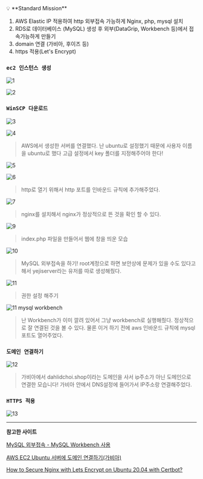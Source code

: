 <aside>
💡 **Standard Mission**

1. AWS Elastic IP 적용하여 http 외부접속 가능하게 Nginx, php, mysql 설치
2. RDS로 데이터베이스 (MySQL) 생성 후 외부(DataGrip, Workbench 등)에서 접속가능하게 만들기
3. domain 연결 (가비아, 후이즈 등)
4. https 적용(Let's Encrypt)

</aside>


### `ec2 인스턴스 생성`

![1](https://user-images.githubusercontent.com/48826098/202844173-cd2b4101-4d81-45c7-9e79-dde858bc8963.jpg)

![2](https://user-images.githubusercontent.com/48826098/202844177-7e2697bd-9fbe-428a-97b1-6101a581f921.jpg)

### `WinSCP 다운로드`

![3](https://user-images.githubusercontent.com/48826098/202844178-2f34ade0-79ec-42bd-9b12-6d75e76f0960.jpg)

![4](https://user-images.githubusercontent.com/48826098/202844181-38d9ee35-6bc5-4712-9d69-7fd72c124fd4.jpg)

> AWS에서 생성한 서버를 연결했다.
난 ubuntu로 설정했기 때문에 사용자 이름을 ubuntu로 했다
고급 설정에서 key 폴더를 지정해주어야 한다!
> 

![5](https://user-images.githubusercontent.com/48826098/202844184-4e22ce5e-6162-4f4b-868d-dd7d04d67cfe.jpg)

![6](https://user-images.githubusercontent.com/48826098/202844190-9042f380-bb49-4a02-94d8-2af70add199c.jpg)

> http로 열기 위해서 http 포트를 인바운드 규칙에 추가해주었다.
> 

![7](https://user-images.githubusercontent.com/48826098/202844193-1c4f36cb-6eec-4587-85fb-6b6d451fd4df.jpg)

> nginx를 설치해서 nginx가 정상적으로 뜬 것을 확인 할 수 있다.
> 

![9](https://user-images.githubusercontent.com/48826098/202844209-86164317-d815-425a-8eb3-87af8ebe8233.jpg)

> index.php 파일을 만들어서 웹에 창을 띄운 모습
> 

![10](https://user-images.githubusercontent.com/48826098/202844211-878c96a7-a267-4a5b-ac15-4f6824c76139.jpg)

> MySQL 외부접속을 하기!
root계정으로 하면 보안상에 문제가 있을 수도 있다고 해서 yejiserver라는 유저를 따로 생성해줬다.
> 

![11](https://user-images.githubusercontent.com/48826098/202844204-41b188e5-ad4c-42fc-93ac-a3c312e44929.jpg)

> 권한 설정 해주기
> 

![11 mysql workbench](https://user-images.githubusercontent.com/48826098/202844215-c053b133-0ae7-4dcb-a5c6-d4f04047f569.jpg)

> 난 Workbench가 이미 깔려 있어서 그냥 workbench로 실행해줬다.
정상적으로 잘 연결된 것을 볼 수 있다.
물론 이거 하기 전에 aws 인바운드 규칙에 mysql포트도 열어주었다.
> 

### `도메인 연결하기`

![12](https://user-images.githubusercontent.com/48826098/202844225-2f6de58b-b920-4345-a5d8-21fd047d1600.jpg)

> 가비아에서 dahlidchoi.shop이라는 도메인을 사서 ip주소가 아닌 도메인으로 연결한 모습니다!
가비아 안에서 DNS설정에 들어가서 IP주소랑 연결해주었다.
> 

### `HTTPS 적용`

![13](https://user-images.githubusercontent.com/48826098/202844232-26828967-0093-4c2c-b1e3-6f7f385a8ef2.jpg)

---

**참고한 사이트**

[MySQL 외부접속 - MySQL Workbench 사용](https://jminie.tistory.com/101)

[AWS EC2 Ubuntu 서버에 도메인 연결하기(가비아)](https://velog.io/@banjjoknim/AWS-EC2-Ubuntu-%EC%84%9C%EB%B2%84%EC%97%90-%EB%8F%84%EB%A9%94%EC%9D%B8-%EC%97%B0%EA%B2%B0%ED%95%98%EA%B8%B0)

[How to Secure Nginx with Lets Encrypt on Ubuntu 20.04 with Certbot?](https://www.youtube.com/watch?v=R5d-hN9UtpU)